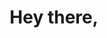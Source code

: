 ---
title: Hey there,
tagline: I'm Aileen Huang.
title_descrip: I'm a full-stack developer in Auckland, New Zealand. If you need a digital solution, then maybe I can help.
title_button: Hire Me
title_button_url: /contact 
cv_button: My Resume
cv_button_url: /cv
cover_image: svg/cover_image.svg

services_heading: What can I do for you?
services_descrip: 
    - I can create performant code behind your API, app and/or website as according to your needs and designs.
    - I can make it work, load fast and look good. 
    - I can identify potential issues and fix them too.
    - I can learn and use different technologies that best fit your project requirements.
    - Let your digital product look and work just the way you wanted it to be.
services_image: svg/services_image.svg

projects_heading: Here are some projects I've worked on.
projects: 
    - dg-client-app:
        name: Divers Group client portal
        built_with: Laravel (PHP), AlpineJS, TailwindCSS
        description: A project that completely upgrades the existing portal with reactive Javascript and modern design practices.
    - pbt-parser:
        name: PBT spreadsheet parser
        built_with: Go, SQLite
        description: An automation project that extracts information from PBTOne runsheets and invoices and outputs them in a Divers Group accounting format.
        more_at: pbt-parser
    - water:
        name: Water API & Dashboard
        built_with: Go, Postgres (PostGIS), Hugo, Vue (CDN)
        description: A project that intends to prove that certain non-rural regions of Auckland get more water outages than others.
projects_button: "& more..."

stack_heading: This is my tech stack I use to build stuff.
stack_descrip: I'm always adding to these as I continue through my endeavours into tech. For a full tech stack list, please refer to [the full tech stack list](/fullstack).
stacks:
    - languages:
        - go
        - python
        - php
        - html
        - css
        - js
    - Builders & frameworks:
        - Hugo
        - Wordpress
        - Django
        - Flask
        - Laravel
        - Tailwind
        - Bootstrap
        - jQuery
        - Vue

speech_bubble_text: I prioritised website printability [amongst other things](/blog/2022/07/portfolio-design/), so not too many frameworks used here.

contact_form_heading: Feel free to contact me.
---